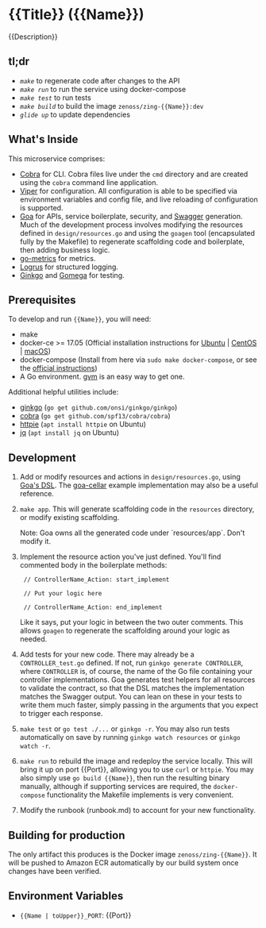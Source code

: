 # {{Title}} ({{Name}})
{{Description}}

## tl;dr
* _`make`_ to regenerate code after changes to the API
* _`make run`_ to run the service using docker-compose
* _`make test`_ to run tests
* _`make build`_ to build the image `zenoss/zing-{{Name}}:dev`
* _`glide up`_ to update dependencies

## What's Inside
This microservice comprises:
* [Cobra](https://github.com/spf13/cobra) for CLI. Cobra files live under the
  `cmd` directory and are created using the `cobra` command line application.
* [Viper](https://github.com/spf13/viper) for configuration. All configuration
  is able to be specified via environment variables and config file, and live
  reloading of configuration is supported.
* [Goa](https://goa.design/) for APIs, service boilerplate, security, and
  [Swagger](http://swagger.io/) generation. Much of the development process
  involves modifying the resources defined in `design/resources.go` and using
  the `goagen` tool (encapsulated fully by the Makefile) to regenerate
  scaffolding code and boilerplate, then adding business logic.
* [go-metrics](https://github.com/rcrowley/go-metrics) for metrics.
* [Logrus](https://github.com/sirupsen/logrus) for structured logging.
* [Ginkgo](https://onsi.github.io/ginkgo/) and
  [Gomega](https://onsi.github.io/gomega) for testing.

## Prerequisites
To develop and run `{{Name}}`, you will need:
* make
* docker-ce >= 17.05 (Official installation instructions for [Ubuntu](https://docs.docker.com/engine/installation/linux/ubuntu/) | [CentOS](https://docs.docker.com/engine/installation/linux/centos/) | [macOS](https://docs.docker.com/docker-for-mac/install/))
* docker-compose (Install from here via `sudo make docker-compose`, or see the [official instructions](https://docs.docker.com/compose/install/))
* A Go environment. [gvm](https://github.com/moovweb/gvm) is an easy way to get one.

Additional helpful utilities include:
* [ginkgo](https://onsi.github.io/ginkgo/) (`go get github.com/onsi/ginkgo/ginkgo`)
* [cobra](https://github.com/spf13/cobra) (`go get github.com/spf13/cobra/cobra`)
* [httpie](https://httpie.org/) (`apt install httpie` on Ubuntu)
* [jq](https://stedolan.github.io/jq/) (`apt install jq` on Ubuntu)

## Development
1. Add or modify resources and actions in `design/resources.go`, using [Goa's
   DSL](https://goa.design/reference/goa/design/apidsl/). The
   [goa-cellar](https://github.com/goadesign/goa-cellar) example implementation
   may also be a useful reference.

2. `make app`. This will generate scaffolding code in the `resources`
   directory, or modify existing scaffolding.
   <aside class="notice">Note: Goa owns all the generated code under `resources/app`. Don't modify it.</aside>

3. Implement the resource action you've just defined. You'll find commented
   body in the boilerplate methods:

        // ControllerName_Action: start_implement

        // Put your logic here

        // ControllerName_Action: end_implement

   Like it says, put your logic in between the two outer comments. This allows
   `goagen` to regenerate the scaffolding around your logic as needed.

4. Add tests for your new code. There may already be a `CONTROLLER_test.go`
   defined. If not, run `ginkgo generate CONTROLLER`, where `CONTROLLER` is, of
   course, the name of the Go file containing your controller implementations.
   Goa generates test helpers for all resources to validate the contract, so
   that the DSL matches the implementation matches the Swagger output. You can
   lean on these in your tests to write them much faster, simply passing in the
   arguments that you expect to trigger each response.

5. `make test` or `go test ./...` or `ginkgo -r`. You may also run tests
   automatically on save by running `ginkgo watch resources` or `ginkgo watch
   -r`.

6. `make run` to rebuild the image and redeploy the service locally. This will
   bring it up on port {{Port}}, allowing you to use `curl` or `httpie`.  You
   may also simply use `go build {{Name}}`, then run the resulting binary
   manually, although if supporting services are required, the `docker-compose`
   functionality the Makefile implements is very convenient.

7. Modify the runbook (runbook.md) to account for your new functionality.


## Building for production
The only artifact this produces is the Docker image `zenoss/zing-{{Name}}`. It will
be pushed to Amazon ECR automatically by our build system once changes have
been verified.

## Environment Variables
* `{{Name | toUpper}}_PORT`: {{Port}}

